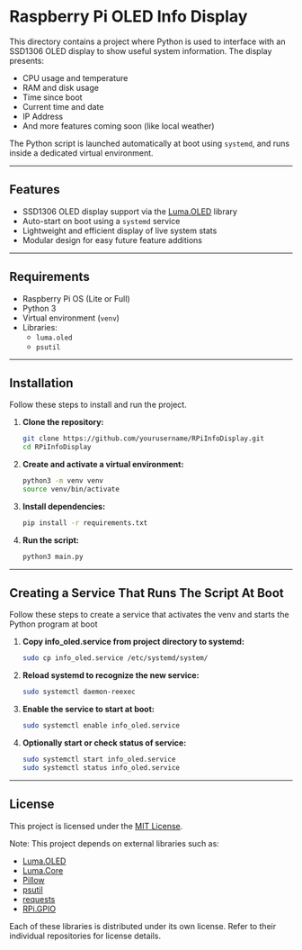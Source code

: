 # Raspberry Pi OLED Info Display

This directory contains a project where Python is used to interface with an SSD1306 OLED display to show useful system information. The display presents:

- CPU usage and temperature
- RAM and disk usage
- Time since boot
- Current time and date
- IP Address
- And more features coming soon (like local weather)

The Python script is launched automatically at boot using `systemd`, and runs inside a dedicated virtual environment.

---

## Features

- SSD1306 OLED display support via the [Luma.OLED](https://github.com/rm-hull/luma.oled) library
- Auto-start on boot using a `systemd` service
- Lightweight and efficient display of live system stats
- Modular design for easy future feature additions

---

## Requirements

- Raspberry Pi OS (Lite or Full)
- Python 3
- Virtual environment (`venv`)
- Libraries:
  - `luma.oled`
  - `psutil`

---

## Installation

Follow these steps to install and run the project.

1. **Clone the repository:**
   ```bash
   git clone https://github.com/yourusername/RPiInfoDisplay.git
   cd RPiInfoDisplay
   ```

2. **Create and activate a virtual environment:**
   ```bash
   python3 -m venv venv
   source venv/bin/activate
   ```

3. **Install dependencies:**
   ```bash
   pip install -r requirements.txt
   ```

4. **Run the script:**
   ```bash
   python3 main.py
   ```

---

## Creating a Service That Runs The Script At Boot

Follow these steps to create a service that activates the venv
and starts the Python program at boot

1. **Copy info_oled.service from project directory to systemd:**
   ```bash
   sudo cp info_oled.service /etc/systemd/system/
   ```

2. **Reload systemd to recognize the new service:**
   ```bash
   sudo systemctl daemon-reexec
   ```
3. **Enable the service to start at boot:**
   ```bash
   sudo systemctl enable info_oled.service
   ```
4. **Optionally start or check status of service:**
   ```bash
   sudo systemctl start info_oled.service
   sudo systemctl status info_oled.service
   ```

---

## License

This project is licensed under the [MIT License](LICENSE).

Note: This project depends on external libraries such as:
- [Luma.OLED](https://github.com/rm-hull/luma.oled)
- [Luma.Core](https://github.com/rm-hull/luma.core)
- [Pillow](https://python-pillow.org/)
- [psutil](https://github.com/giampaolo/psutil)
- [requests](https://github.com/psf/requests)
- [RPi.GPIO](https://sourceforge.net/p/raspberry-gpio-python/)

Each of these libraries is distributed under its own license. Refer to their individual repositories for license details.
